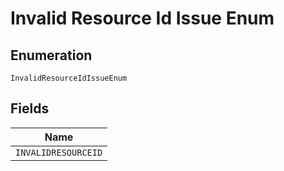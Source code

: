 
# Invalid Resource Id Issue Enum

## Enumeration

`InvalidResourceIdIssueEnum`

## Fields

| Name |
|  --- |
| `INVALIDRESOURCEID` |

